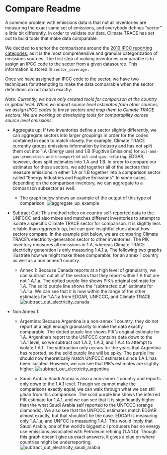 # Compare Readme

A common problem with emissions data is that not all inventories are measuring the exact same set of emissions, and everybody defines “sector” a little bit differently. In order to validate our data, Climate TRACE has set out to build tools that make data comparable. 

We decided to anchor the comparisons around the [2019 IPCC reporting categories](https://www.ipcc-nggip.iges.or.jp/public/2019rf/index.html), as it is the most comprehensive and granular categorization of emissions sources. The first step of making inventories comparable is to assign an IPCC code to the sector from a given datasource. This information is stored in `sector_coverage` . 

Once we have assigned an IPCC code to the sector, we have two techniques for attempting to make the data comparable when the sector definitions do not match exactly:

*Note: Currently, we have only created tools for comparison at the country or global level. When we import source level estimates from other sources, we assign IPCC codes to those sectors and map them to Climate TRACE sectors. We are working on developing tools for comparability across source level emissions.* 

- Aggregate up: If two inventories define a sector slightly differently, we can aggregate sectors into larger groupings in order for the codes contained in each to match closely. For example, Climate TRACE currently groups emissions information by industry and has not split them out into 1.A (Energy use) and 1.B (Fugitive Emissions) for `oil-and-gas-production-and-transport` or `oil-and-gas-refining`. EDGAR, however, does split estimates into 1.A and 1.B. In order to compare our estimates for these sectors, we add together all of the sectors that measure emissions in either 1.A or 1.B together into a comparison sector called “Energy Industries and Fugitive Emissions”. In some cases, depending on the comparison inventory, we can aggregate to a comparison subsector as well.
    - The graph below shows an example of the output of this type of comparison.
![aggregate_up_example](https://github.com/climatetracecoalition/climate-trace-tools/assets/43048648/5108392c-ced8-408f-a11a-ee316a956bef)


 

- Subtract Out: This method relies on country self-reported data to the UNFCCC and also mixes and matches different inventories to attempt to isolate a specific Climate TRACE sector for comparison. It is slightly less reliable than *aggregate up*, but can give insightful clues about how sectors compare. In the example plot below, we are comparing Climate TRACE’s electricity-generation sector to other inventories. The PIK inventory measures all emissions in 1.A, whereas Climate TRACE electricity generation is only measuring 1.A.1.a.  The following two graphs illustrate how we might make these comparable, for an annex 1 country as well as a non annex 1 country.
    - Annex 1: Because Canada reports at a high level of granularity, we can subtract out all of the sectors that they report within 1.A that are not 1.A.1.a. The dotted purple line shows PIK’s original estimate for 1.A. The solid purple line shows the “subtracted out” estimate for 1.A.1.a. We can see that it is now within the range of the other estimates for 1.A.1.a from EDGAR, UNFCCC, and Climate TRACE.
![subtract_out_electricity_canada](https://github.com/climatetracecoalition/climate-trace-tools/assets/43048648/823ae617-7603-47ff-949d-905d592966aa)



- Non Annex 1:
    - Argentina: Because Argentina is a non-annex 1 country, they do not report at a high enough granularity to make the data exactly comparable. The dotted purple line shows PIK’s original estimate for 1.A. Argentina’s report to the UNFCCC contains data down to the 1.A.1 level, so we subtract out 1.A.2, 1.A.3, and 1.A.4 to attempt to isolate 1.A.1. The subtraction only occurs for the years that Argentina has reported, so the solid purple line will be spiky. The purple line should now theoretically match UNFCCC estimates since 1.A.1. has been isolated. However, we can see that PIK’s estimates are slightly higher.
![subtract_out_electricity_argentina](https://github.com/climatetracecoalition/climate-trace-tools/assets/43048648/19ec4180-7222-482a-b928-8470ef3f7497)

    - Saudi Arabia: Saudi Arabia is also a non-annex 1 country and reports only down to the 1.A.1 level. Though we cannot make the comparisons exactly equal, we can walk through what we can still glean from this comparison. The solid purple line shows the inferred PIK estimate for 1.A.1, and we can see that it is significantly higher than the what Saudi Arabia self reported to the UNFCCC (orange diamonds). We also see that the UNFCCC estimates match EDGAR almost exactly, but that shouldn’t be the case. EDGAR is measuring only 1.A.1.a, and UNFCC is measuring 1.A.1. This would imply that Saudi Arabia, one of the world’s biggest oil producers has no energy use emissions associated with Petroleum refining (1.A.1.b). Though this graph doesn’t give us exact answers, it gives a clue on where countries might be underreporting.
 ![subtract_out_electricity_saudi_arabia](https://github.com/climatetracecoalition/climate-trace-tools/assets/43048648/460b57fe-1403-40e8-af1e-78d6caeaf751)

